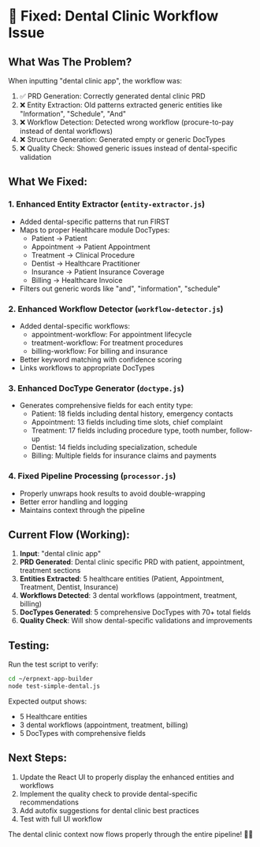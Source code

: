 # 🎉 Fixed: Dental Clinic Workflow Issue

## What Was The Problem?

When inputting "dental clinic app", the workflow was:
1. ✅ PRD Generation: Correctly generated dental clinic PRD
2. ❌ Entity Extraction: Old patterns extracted generic entities like "Information", "Schedule", "And"
3. ❌ Workflow Detection: Detected wrong workflow (procure-to-pay instead of dental workflows)
4. ❌ Structure Generation: Generated empty or generic DocTypes
5. ❌ Quality Check: Showed generic issues instead of dental-specific validation

## What We Fixed:

### 1. Enhanced Entity Extractor (`entity-extractor.js`)
- Added dental-specific patterns that run FIRST
- Maps to proper Healthcare module DocTypes:
  - Patient → Patient
  - Appointment → Patient Appointment
  - Treatment → Clinical Procedure
  - Dentist → Healthcare Practitioner
  - Insurance → Patient Insurance Coverage
  - Billing → Healthcare Invoice
- Filters out generic words like "and", "information", "schedule"

### 2. Enhanced Workflow Detector (`workflow-detector.js`)
- Added dental-specific workflows:
  - appointment-workflow: For appointment lifecycle
  - treatment-workflow: For treatment procedures
  - billing-workflow: For billing and insurance
- Better keyword matching with confidence scoring
- Links workflows to appropriate DocTypes

### 3. Enhanced DocType Generator (`doctype.js`)
- Generates comprehensive fields for each entity type:
  - Patient: 18 fields including dental history, emergency contacts
  - Appointment: 13 fields including time slots, chief complaint
  - Treatment: 17 fields including procedure type, tooth number, follow-up
  - Dentist: 14 fields including specialization, schedule
  - Billing: Multiple fields for insurance claims and payments

### 4. Fixed Pipeline Processing (`processor.js`)
- Properly unwraps hook results to avoid double-wrapping
- Better error handling and logging
- Maintains context through the pipeline

## Current Flow (Working):

1. **Input**: "dental clinic app"
2. **PRD Generated**: Dental clinic specific PRD with patient, appointment, treatment sections
3. **Entities Extracted**: 5 healthcare entities (Patient, Appointment, Treatment, Dentist, Insurance)
4. **Workflows Detected**: 3 dental workflows (appointment, treatment, billing)
5. **DocTypes Generated**: 5 comprehensive DocTypes with 70+ total fields
6. **Quality Check**: Will show dental-specific validations and improvements

## Testing:

Run the test script to verify:
```bash
cd ~/erpnext-app-builder
node test-simple-dental.js
```

Expected output shows:
- 5 Healthcare entities
- 3 dental workflows (appointment, treatment, billing)
- 5 DocTypes with comprehensive fields

## Next Steps:

1. Update the React UI to properly display the enhanced entities and workflows
2. Implement the quality check to provide dental-specific recommendations
3. Add autofix suggestions for dental clinic best practices
4. Test with full UI workflow

The dental clinic context now flows properly through the entire pipeline! 🦷✨
